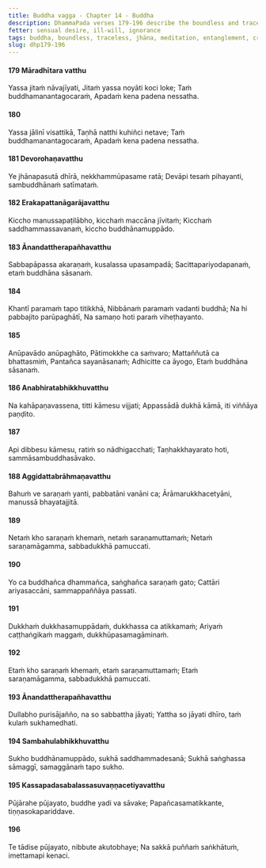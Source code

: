 ```yaml
---
title: Buddha vagga - Chapter 14 - Buddha
description: DhammaPada verses 179-196 describe the boundless and traceless nature of the Buddha, the teachings of all the Buddhas, rarity of a human birth, rarity of the arising of a Buddha, what is a safe refuge that leads to release from suffering, and the merit gained by ones who honor the Buddhas or their disciples.
fetter: sensual desire, ill-will, ignorance
tags: buddha, boundless, traceless, jhāna, meditation, entanglement, craving, jhāna, renunciation, tranquility, peace, sensual desire, human birth, mortal, dhamma, injury, harm, wholesome, purification, hindrances, endurance, patience, Nibbāna, ascetic, slander, restraint, moderation, seclusion, higher mind, sensual pleasure, delight, refuge, buddha, saṅgha, community, four noble truths, noble eightfold path, suffering, cessation, ending, mental proliferation, defilements, merit, spiritual practice, harmony
slug: dhp179-196
---
```


#### 179 Māradhītara vatthu

Yassa jitaṁ nāvajīyati,
Jitaṁ yassa noyāti koci loke;
Taṁ buddhamanantagocaraṁ,
Apadaṁ kena padena nessatha.

#### 180

Yassa jālinī visattikā,
Taṇhā natthi kuhiñci netave;
Taṁ buddhamanantagocaraṁ,
Apadaṁ kena padena nessatha.

#### 181 Devorohaṇavatthu

Ye jhānapasutā dhīrā,
nekkhammūpasame ratā;
Devāpi tesaṁ pihayanti,
sambuddhānaṁ satīmataṁ.

#### 182 Erakapattanāgarājavatthu

Kiccho manussapaṭilābho,
kicchaṁ maccāna jīvitaṁ;
Kicchaṁ saddhammassavanaṁ,
kiccho buddhānamuppādo.

#### 183 Ānandattherapañhavatthu

Sabbapāpassa akaraṇaṁ,
kusalassa upasampadā;
Sacittapariyodapanaṁ,
etaṁ buddhāna sāsanaṁ.

#### 184

Khantī paramaṁ tapo titikkhā,
Nibbānaṁ paramaṁ vadanti buddhā;
Na hi pabbajito parūpaghātī,
Na samaṇo hoti paraṁ viheṭhayanto.

#### 185

Anūpavādo anūpaghāto,
Pātimokkhe ca saṁvaro;
Mattaññutā ca bhattasmiṁ,
Pantañca sayanāsanaṁ;
Adhicitte ca āyogo,
Etaṁ buddhāna sāsanaṁ.

#### 186 Anabhiratabhikkhuvatthu

Na kahāpaṇavassena,
titti kāmesu vijjati;
Appassādā dukhā kāmā,
iti viññāya paṇḍito.

#### 187

Api dibbesu kāmesu,
ratiṁ so nādhigacchati;
Taṇhakkhayarato hoti,
sammāsambuddhasāvako.

#### 188 Aggidattabrāhmaṇavatthu

Bahuṁ ve saraṇaṁ yanti,
pabbatāni vanāni ca;
Ārāmarukkhacetyāni,
manussā bhayatajjitā.

#### 189

Netaṁ kho saraṇaṁ khemaṁ,
netaṁ saraṇamuttamaṁ;
Netaṁ saraṇamāgamma,
sabbadukkhā pamuccati.

#### 190

Yo ca buddhañca dhammañca,
saṅghañca saraṇaṁ gato;
Cattāri ariyasaccāni,
sammappaññāya passati.

#### 191

Dukkhaṁ dukkhasamuppādaṁ,
dukkhassa ca atikkamaṁ;
Ariyaṁ caṭṭhaṅgikaṁ maggaṁ,
dukkhūpasamagāminaṁ.

#### 192

Etaṁ kho saraṇaṁ khemaṁ,
etaṁ saraṇamuttamaṁ;
Etaṁ saraṇamāgamma,
sabbadukkhā pamuccati.

#### 193 Ānandattherapañhavatthu

Dullabho purisājañño,
na so sabbattha jāyati;
Yattha so jāyati dhīro,
taṁ kulaṁ sukhamedhati.

#### 194 Sambahulabhikkhuvatthu

Sukho buddhānamuppādo,
sukhā saddhammadesanā;
Sukhā saṅghassa sāmaggī,
samaggānaṁ tapo sukho.

#### 195 Kassapadasabalassasuvaṇṇacetiyavatthu

Pūjārahe pūjayato,
buddhe yadi va sāvake;
Papañcasamatikkante,
tiṇṇasokapariddave.

#### 196

Te tādise pūjayato,
nibbute akutobhaye;
Na sakkā puññaṁ saṅkhātuṁ,
imettamapi kenaci.
